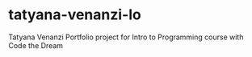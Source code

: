 # tatyana-venanzi-lo
Tatyana Venanzi
Portfolio project for Intro to Programming course with Code the Dream
